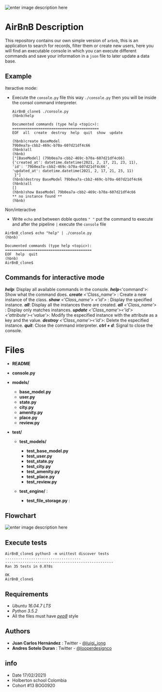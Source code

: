 ![enter image description here](https://i.imgur.com/SIHaun2.png)
# AirBnB Description

This repository contains our own simple version of `arbnb`, this is an application to search for records, filter them or create new users, here you will find an executable console in which you can execute different commands and save your information in a `json` file to later update a data base.

##  Example

Iteractive mode:
 - Execute the `console.py` file this way `./console.py` then you will be inside the consol command interpreter.

       AirBnB_clone$ ./console.py
       (hbnb)help
       
       Documented commands (type help <topic>):
       ========================================
       EOF  all  create  destroy  help  quit  show  update
       
       (hbnb)create BaseModel
       79b0ea7a-cbb2-469c-b70a-607d21df4c66
       (hbnb)all
       (hbnb)
       ["[BaseModel] (79b0ea7a-cbb2-469c-b70a-607d21df4c66) 
       {'created_at': datetime.datetime(2021, 2, 17, 21, 23, 11), 
       'id': '79b0ea7a-cbb2-469c-b70a-607d21df4c66',
       'updated_at': datetime.datetime(2021, 2, 17, 21, 23, 11)
        }"]
       (hbnb)destroy BaseModel 79b0ea7a-cbb2-469c-b70a-607d21df4c66 
       (hbnb)all
       []
       (hbnb)show BaseModel 79b0ea7a-cbb2-469c-b70a-607d21df4c66
       ** no instance found **
       (hbnb)

Non/interactive
 - Write `echo` and between doble quotes `" "` put the command to execute and after the pipeline `|` execute the `console` file

```
AirBnB_clone$ echo "help" | ./console.py
(hbnb)

Documented commands (type help <topic>):
========================================
EOF  help  quit
(hbnb)
AirBnB_clone$
```
## Commands for interactive mode
***help***: Display  all available commands in the console.
***help***<'command'>: Show what the command does.
***create***  *<'Class_name'>* : Create a new instance of the class.
***show*** *<'Class_name'> <'id'>* : Display the specified instance. 
***all***: Display all the instances there are created.
***all*** *<'Class_name'>* : Display only matches instances.
***update*** *<'Class_name'><'id'><'attribute'><'value'>*: Modify the especified instance with the attribute as a key and the value.
***destroy*** *<'Class_name'><'id'>*: Delete the especified instance.
***quit***: Close the command interpreter.
***ctrl + d***: Signal to close the console. 
 
# Files

 - **README** 
 - **console.py** 
 - **models/** 
	 - **base_model.py**
	 - **user.py**
	 - **state.py** 
	 - **city.py** 
	 - **amenity.py** 
	 -  **place.py** 
	 - **review.py** 

- **test/** 
	- **test_models/** 
		- **test_base_model.py**
		 - **test_user.py**
		 - **test_state.py** 
		 - **test_city.py** 
		 - **test_amenity.py** 
		 -  **test_place.py** 
		 - **test_review.py** 

	- **test_engine/** :
		- **test_file_storage.py** : 

## Flowchart
![enter image description here](https://media.discordapp.net/attachments/756643698447613992/811984924407234570/Flowchart.png?width=491&height=473)

## Execute tests

    AirBnB_clone$ python3 -m unittest discover tests
    ...................................
    --------------------------------------------------
    Ran 35 tests in 0.078s
    
    OK
    AirBnB_clone$

##  Requirements

 - *Ubuntu 16.04.7 LTS*
 - *Python 3.5.2*
 - All the files must have *[pep8](https://github.com/treyhunner/pep8)* style

## Authors
 
 - **Juan Carlos Hernández** : Twitter - [@luigi_jong](https://twitter.com/luigi_jong)
 - **Andres Sotelo Duran** :  Twitter - [@looperdesignco](https://twitter.com/looperdesignco)

##  info

 - Date 17/02/2021)
 - Holberton school Colombia 
 - Cohort #13 BOG0920